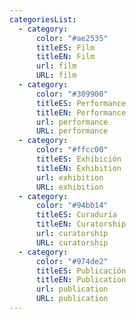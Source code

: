 ```yaml
---
categoriesList:
  - category:
      color: "#ae2535"
      titleES: Film
      titleEN: Film
      url: film
      URL: film
  - category:
      color: "#309900"
      titleES: Performance
      titleEN: Performance
      url: performance
      URL: performance
  - category:
      color: "#ffcc00"
      titleES: Exhibición
      titleEN: Exhibition
      url: exhibition
      URL: exhibition
  - category:
      color: "#94bb14"
      titleES: Curaduría
      titleEN: Curatorship
      url: curatorship
      URL: curatorship
  - category:
      color: "#974de2"
      titleES: Publicación
      titleEN: Publication
      url: publication
      URL: publication
---
```

